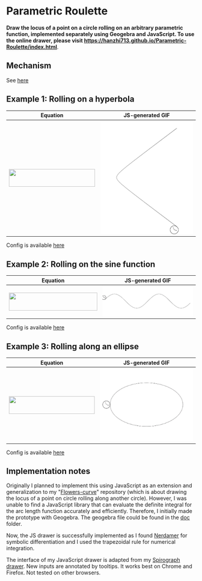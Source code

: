 # Parametric Roulette

**Draw the locus of a point on a circle rolling on an arbitrary parametric function, implemented separately using Geogebra and JavaScript. To use the online drawer, please visit https://hanzhi713.github.io/Parametric-Roulette/index.html**.


## Mechanism

See [here](Mechanism.md)

## Example 1: Rolling on a hyperbola

| Equation                                                                                           | JS-generated GIF                            |
| -------------------------------------------------------------------------------------------------- | ------------------------------------------- |
| <img src="svgs/0de7166ff457dc0836424fcd0d3f27a8.svg?invert_in_darkmode" align=middle width=229.263705pt height=47.67147000000001pt/> | <img src="doc/hyperbola.gif" width="300px"> |

Config is available [here](doc/hyperbola.json)

## Example 2: Rolling on the sine function

| Equation                                                                                         | JS-generated GIF         |
| ------------------------------------------------------------------------------------------------ | ------------------------ |
| <img src="svgs/c44ead285ddd5254746f0b2b031fb3ba.svg?invert_in_darkmode" align=middle width=234.90835499999997pt height=47.67147000000001pt/> | <img src="doc/sine.gif"> |
Config is available [here](doc/sine.json)

## Example 3: Rolling along an ellipse

| Equation                                                                                      | JS-generated GIF            |
| --------------------------------------------------------------------------------------------- | --------------------------- |
| <img src="svgs/8fde91d584867305280797f81ed79a11.svg?invert_in_darkmode" align=middle width=228.182955pt height=47.67147000000001pt/> | <img src="doc/ellipse.gif"> |

Config is available [here](doc/ellipse.json)

## Implementation notes

Originally I planned to implement this using JavaScript as an extension and generalization to my "[Flowers-curve](https://github.com/hanzhi713/Flowers-Curve)" repository (which is about drawing the locus of a point on circle rolling along another circle). However, I was unable to find a JavaScript library that can evaluate the definite integral for the arc length function accurately and efficiently. Therefore, I initially made the prototype with Geogebra. The geogebra file could be found in the [doc](https://github.com/hanzhi713/Parametric-Roulette/tree/master/doc) folder.

Now, the JS drawer is successfully implemented as I found [Nerdamer](http://nerdamer.com) for symbolic differentiation and I used the trapezoidal rule for numerical integration. 

The interface of my JavaScript drawer is adapted from my [Spirograph drawer](https://github.com/hanzhi713/Flowers-Curve). New inputs are annotated by tooltips. It works best on Chrome and Firefox. Not tested on other browsers.